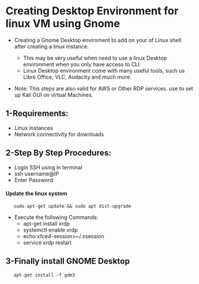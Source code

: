 # Creating Desktop Environment for linux VM using Gnome

- Creating a Gnome Desktop enviroment to add on your of Linux shell after creating a linux instance.
  - This may be very useful when need to use a linux Desktop environment when you only have access to CLI.
  - Linux Desktop environment come with many useful tools, such us Libre Office, VLC, Audacity and much more.

- Note: This steps are also valid for AWS or Other RDP services. use to set up Kali GUI on virtual Machines.

## 1-Requirements:
- Linux instances
- Network connectivity for downloads

## 2-Step By Step Procedures:

- Login SSH using in terminal
- ssh username@IP
- Enter Password 

####  Update the linux system
       sudo apt-get update && sudo apt dist-upgrade

- Execute the following Commands:
    - apt-get install xrdp
    - systemctl enable xrdp
    - echo xfce4-session>~/.xsession
    - service xrdp restart

## 3-Finally install GNOME Desktop
       apt-get install -f gdm3
